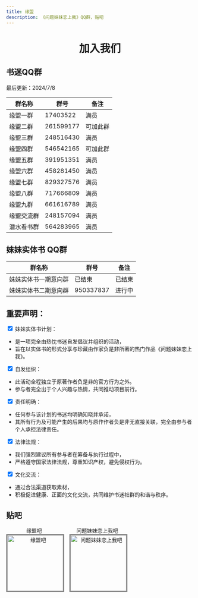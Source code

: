 ```yaml
---
title: 缘盟
description: 《问题妹妹恋上我》QQ群，贴吧
---
```


# <center>加入我们 </center> 

## 书迷QQ群
最后更新：2024/7/8

| 群名称                 | 群号              | 备注       |
|----------------------|---------------|------------|
| 缘盟一群               | 17403522     |  满员  |
| 缘盟二群               | 261599177    | 可加此群   |
| 缘盟三群               | 248516430     | 满员       |
| 缘盟四群               | 546542165    |     可加此群        |
| 缘盟五群               | 391951351   |    满员        |
| 缘盟六群               | 458281450    |    满员        |
| 缘盟七群               | 829327576    | 满员   |
| 缘盟八群               |   717666809  |    满员        |
| 缘盟九群               |  661616789   | 满员   |
| 缘盟交流群             | 248157094    |     满员       |
| 潜水看书群             | 564283965    | 满员       |

## 妹妹实体书 QQ群

| 群名称         | 群号         | 备注                      |
|--------------|------------|------------------------|
| 妹妹实体书一期意向群 | 已结束  | 已结束      |
| 妹妹实体书二期意向群 | 950337837   | 进行中      |

<div id="declaration">
   <h2>重要声明：</h2>
  <form id="declarationForm">
    <label>
      <input type="checkbox" name="declaration" value="bookPlan" checked onclick="return false;"> 妹妹实体书计划：<br>
      <ul>
        <li>是一项完全由热忱书迷自发倡议并组织的活动，</li>
        <li>旨在以实体书的形式分享与珍藏由作家负是非所著的热门作品《问题妹妹恋上我》。</li>
      </ul>
    </label>
    <label>
      <input type="checkbox" name="declaration" value="organize" checked onclick="return false;"> 自发组织：<br>
      <ul>
        <li>此活动全程独立于原著作者负是非的官方行为之外。</li>
        <li>参与者完全出于个人兴趣与热情，共同推动项目前行。</li>
      </ul>
    </label>
    <label>
      <input type="checkbox" name="declaration" value="responsibility" checked onclick="return false;"> 责任明确：<br>
      <ul>
        <li>任何参与该计划的书迷均明确知晓并承诺，</li>
        <li>其所有行为及可能产生的后果均与原作作者负是非无直接关联，完全由参与者个人承担法律责任。</li>
      </ul>
    </label>
    <label>
      <input type="checkbox" name="declaration" value="law" checked onclick="return false;"> 法律法规：<br>
      <ul>
        <li>我们强烈建议所有参与者在筹备与执行过程中，</li>
        <li>严格遵守国家法律法规，尊重知识产权，避免侵权行为。</li>
      </ul>
    </label>
    <label>
      <input type="checkbox" name="declaration" value="culture" checked onclick="return false;"> 文化交流：<br>
      <ul>
        <li>通过合法渠道获取素材，</li>
        <li>积极促进健康、正面的文化交流，共同维护书迷社群的和谐与秩序。</li>
      </ul>
    </label>
  </form>
</div>


## 贴吧

<div style="display: flex; align-items: flex-start;">
  <div style="margin-right: 20px; text-align: center;">
    <div>缘盟吧</div>
    <a href="http://tieba.baidu.com/" style="display: block; width: 150px; height: 150px;">
      <img src="/ymb.jpg" alt="缘盟吧" style="width: 100%; height: 100%; object-fit: cover; border: 3px solid gray;">
    </a>
  </div>
  <div style="text-align: center;">
    <div>问题妹妹恋上我吧</div>
    <a href="http://tieba.baidu.com/" style="display: block; width: 150px; height: 150px;">
      <img src="/wtmmlsw.jpg" alt="问题妹妹恋上我吧" style="width: 100%; height: 100%; object-fit: cover; border: 3px solid gray;">
    </a>
  </div>
</div>
